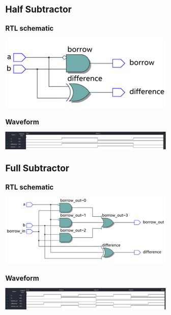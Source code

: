 # Half Subtractor

## RTL schematic

![image-20220227152404680](README.assets/image-20220227152404680.png)

## Waveform

![image-20220227152414684](README.assets/image-20220227152414684.png)

# Full Subtractor

## RTL schematic

![image-20220227152408827](README.assets/image-20220227152408827.png)

## Waveform

![image-20220227152420562](README.assets/image-20220227152420562.png)

